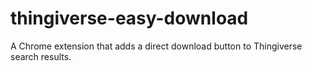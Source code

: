# thingiverse-easy-download
A Chrome extension that adds a direct download button to Thingiverse search results.
